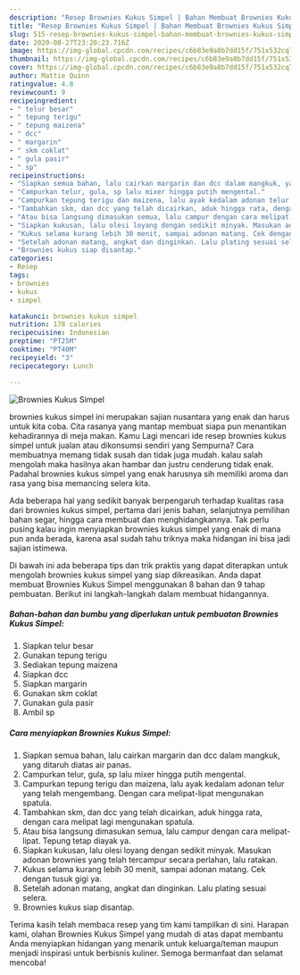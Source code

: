 ```yaml
---
description: "Resep Brownies Kukus Simpel | Bahan Membuat Brownies Kukus Simpel Yang Bisa Manjain Lidah"
title: "Resep Brownies Kukus Simpel | Bahan Membuat Brownies Kukus Simpel Yang Bisa Manjain Lidah"
slug: 515-resep-brownies-kukus-simpel-bahan-membuat-brownies-kukus-simpel-yang-bisa-manjain-lidah
date: 2020-08-27T23:20:23.716Z
image: https://img-global.cpcdn.com/recipes/c6b83e9a8b7dd15f/751x532cq70/brownies-kukus-simpel-foto-resep-utama.jpg
thumbnail: https://img-global.cpcdn.com/recipes/c6b83e9a8b7dd15f/751x532cq70/brownies-kukus-simpel-foto-resep-utama.jpg
cover: https://img-global.cpcdn.com/recipes/c6b83e9a8b7dd15f/751x532cq70/brownies-kukus-simpel-foto-resep-utama.jpg
author: Mattie Quinn
ratingvalue: 4.8
reviewcount: 9
recipeingredient:
- " telur besar"
- " tepung terigu"
- " tepung maizena"
- " dcc"
- " margarin"
- " skm coklat"
- " gula pasir"
- " sp"
recipeinstructions:
- "Siapkan semua bahan, lalu cairkan margarin dan dcc dalam mangkuk, yang ditaruh diatas air panas."
- "Campurkan telur, gula, sp lalu mixer hingga putih mengental."
- "Campurkan tepung terigu dan maizena, lalu ayak kedalam adonan telur yang telah mengembang. Dengan cara melipat-lipat mengunakan spatula."
- "Tambahkan skm, dan dcc yang telah dicairkan, aduk hingga rata, dengan cara melipat lagi mengunakan spatula."
- "Atau bisa langsung dimasukan semua, lalu campur dengan cara melipat-lipat. Tepung tetap diayak ya."
- "Siapkan kukusan, lalu olesi loyang dengan sedikit minyak. Masukan adonan brownies yang telah tercampur secara perlahan, lalu ratakan."
- "Kukus selama kurang lebih 30 menit, sampai adonan matang. Cek dengan tusuk gigi ya."
- "Setelah adonan matang, angkat dan dinginkan. Lalu plating sesuai selera."
- "Brownies kukus siap disantap."
categories:
- Resep
tags:
- brownies
- kukus
- simpel

katakunci: brownies kukus simpel 
nutrition: 178 calories
recipecuisine: Indonesian
preptime: "PT25M"
cooktime: "PT40M"
recipeyield: "3"
recipecategory: Lunch

---
```



![Brownies Kukus Simpel](https://img-global.cpcdn.com/recipes/c6b83e9a8b7dd15f/751x532cq70/brownies-kukus-simpel-foto-resep-utama.jpg)


brownies kukus simpel ini merupakan sajian nusantara yang enak dan harus untuk kita coba. Cita rasanya yang mantap membuat siapa pun menantikan kehadirannya di meja makan.
Kamu Lagi mencari ide resep brownies kukus simpel untuk jualan atau dikonsumsi sendiri yang Sempurna? Cara membuatnya memang tidak susah dan tidak juga mudah. kalau salah mengolah maka hasilnya akan hambar dan justru cenderung tidak enak. Padahal brownies kukus simpel yang enak harusnya sih memiliki aroma dan rasa yang bisa memancing selera kita.

Ada beberapa hal yang sedikit banyak berpengaruh terhadap kualitas rasa dari brownies kukus simpel, pertama dari jenis bahan, selanjutnya pemilihan bahan segar, hingga cara membuat dan menghidangkannya. Tak perlu pusing kalau ingin menyiapkan brownies kukus simpel yang enak di mana pun anda berada, karena asal sudah tahu triknya maka hidangan ini bisa jadi sajian istimewa.




Di bawah ini ada beberapa tips dan trik praktis yang dapat diterapkan untuk mengolah brownies kukus simpel yang siap dikreasikan. Anda dapat membuat Brownies Kukus Simpel menggunakan 8 bahan dan 9 tahap pembuatan. Berikut ini langkah-langkah dalam membuat hidangannya.

<!--inarticleads1-->

##### Bahan-bahan dan bumbu yang diperlukan untuk pembuatan Brownies Kukus Simpel:

1. Siapkan  telur besar
1. Gunakan  tepung terigu
1. Sediakan  tepung maizena
1. Siapkan  dcc
1. Siapkan  margarin
1. Gunakan  skm coklat
1. Gunakan  gula pasir
1. Ambil  sp




<!--inarticleads2-->

##### Cara menyiapkan Brownies Kukus Simpel:

1. Siapkan semua bahan, lalu cairkan margarin dan dcc dalam mangkuk, yang ditaruh diatas air panas.
1. Campurkan telur, gula, sp lalu mixer hingga putih mengental.
1. Campurkan tepung terigu dan maizena, lalu ayak kedalam adonan telur yang telah mengembang. Dengan cara melipat-lipat mengunakan spatula.
1. Tambahkan skm, dan dcc yang telah dicairkan, aduk hingga rata, dengan cara melipat lagi mengunakan spatula.
1. Atau bisa langsung dimasukan semua, lalu campur dengan cara melipat-lipat. Tepung tetap diayak ya.
1. Siapkan kukusan, lalu olesi loyang dengan sedikit minyak. Masukan adonan brownies yang telah tercampur secara perlahan, lalu ratakan.
1. Kukus selama kurang lebih 30 menit, sampai adonan matang. Cek dengan tusuk gigi ya.
1. Setelah adonan matang, angkat dan dinginkan. Lalu plating sesuai selera.
1. Brownies kukus siap disantap.




Terima kasih telah membaca resep yang tim kami tampilkan di sini. Harapan kami, olahan Brownies Kukus Simpel yang mudah di atas dapat membantu Anda menyiapkan hidangan yang menarik untuk keluarga/teman maupun menjadi inspirasi untuk berbisnis kuliner. Semoga bermanfaat dan selamat mencoba!
